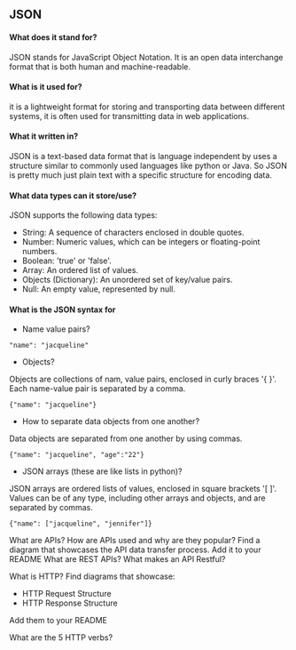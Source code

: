 ## JSON

#### What does it stand for?
JSON stands for JavaScript Object Notation. It is an open data interchange format that is both human and machine-readable.

#### What is it used for?
it is a lightweight format for storing and transporting data between different systems, it is often used for transmitting data in web applications.

#### What it written in?
JSON is a text-based data format that is language independent by uses a structure similar to commonly used languages like python or Java. So JSON is pretty much just plain text with a specific structure for encoding data.

#### What data types can it store/use?
JSON supports the following data types:

- String: A sequence of characters enclosed in double quotes.
- Number: Numeric values, which can be integers or floating-point numbers.
- Boolean: 'true' or 'false'.
- Array: An ordered list of values.
- Objects (Dictionary): An unordered set of key/value pairs.
- Null: An empty value, represented by null.

#### What is the JSON syntax for

- Name value pairs?
```
"name": "jacqueline"
```

- Objects?

Objects are collections of nam, value pairs, enclosed in curly braces '{ }'. Each name-value pair is separated by a comma.
```
{"name": "jacqueline"}
```

- How to separate data objects from one another?

Data objects are separated from one another by using commas.
```
{"name": "jacqueline", "age":"22"}
```
- JSON arrays (these are like lists in python)?

JSON arrays are ordered lists of values, enclosed in square brackets '[ ]'. Values can be of any type, including other arrays and objects, and are separated by commas.
```
{"name": ["jacqueline", "jennifer"]}
```

What are APIs?
How are APIs used and why are they popular?
Find a diagram that showcases the API data transfer process. Add it to your README
What are REST APIs? What makes an API Restful?
 
What is HTTP?
Find diagrams that showcase:
 
- HTTP Request Structure
- HTTP Response Structure
 
Add them to your README
 
What are the 5 HTTP verbs?